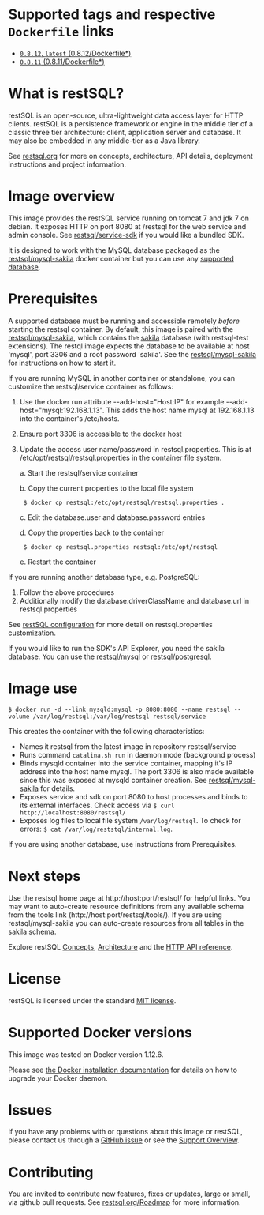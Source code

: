 # Supported tags and respective `Dockerfile` links

-   [`0.8.12`, `latest` (0.8.12/Dockerfile*)](https://github.com/restsql/docker/blob/0.8.12/service/Dockerfile)
-   [`0.8.11` (0.8.11/Dockerfile*)](https://github.com/restsql/docker/blob/0.8.11/service/Dockerfile)

# What is restSQL?
restSQL is an open-source, ultra-lightweight data access layer for HTTP clients. restSQL is a persistence framework or engine in the middle tier of a classic three tier architecture: client, application server and database. It may also be embedded in any middle-tier as a Java library.

See [restsql.org](http://restsql.org) for more on concepts, architecture, API details, deployment instructions and project information.

# Image overview
This image provides the restSQL service running on tomcat 7 and jdk 7 on debian. It exposes HTTP on port 8080 at /restsql for the web service and admin console. See [restsql/service-sdk](https://hub.docker.com/r/restsql/service-sdk/) if you would like a bundled SDK.

It is designed to work with the MySQL database packaged as the [restsql/mysql-sakila](https://hub.docker.com/r/restsql/mysql-sakila/) docker container but you can use any [supported database](http://restsql.org/doc/Architecture.html).

# Prerequisites
A supported database must be running and accessible remotely *before* starting the restsql container. By default, this image is paired with the [restsql/mysql-sakila](https://hub.docker.com/r/restsql/mysql-sakila/), which contains the [sakila](https://dev.mysql.com/doc/sakila/en/) database (with restsql-test extensions). The restql image expects the database to be available at host 'mysql', port 3306 and a root password 'sakila'. See the [restsql/mysql-sakila](https://hub.docker.com/r/restsql/mysql-sakila/) for instructions on how to start it.

If you are running MySQL in another container or standalone, you can customize the restsql/service container as follows:

1. Use the docker run attribute --add-host="Host:IP" for example --add-host="mysql:192.168.1.13". This adds the host name mysql at 192.168.1.13 into the container's /etc/hosts.
2. Ensure port 3306 is accessible to the docker host
3. Update the access user name/password in restsql.properties. This is at /etc/opt/restsql/restsql.properties in the container file system.

    a. Start the restsql/service container

    b. Copy the current properties to the local file system

		$ docker cp restsql:/etc/opt/restsql/restsql.properties .

    c. Edit the database.user and database.password entries

    d. Copy the properties back to the container

		$ docker cp restsql.properties restsql:/etc/opt/restsql

	e. Restart the container


If you are running another database type, e.g. PostgreSQL:

1. Follow the above procedures
2. Additionally modify the database.driverClassName and database.url in restsql.properties

See [restSQL configuration](http://restsql.org/doc/Deployment.html) for more detail on restsql.properties customization.

If you would like to run the SDK's API Explorer, you need the sakila database. You can use the [restsql/mysql](https://github.com/restsql/restsql-sdk/tree/master/WebContent/database/mysql) or [restsql/postgresql](https://github.com/restsql/restsql-sdk/tree/master/WebContent/database/postgresql).

# Image use
```console
$ docker run -d --link mysqld:mysql -p 8080:8080 --name restsql --volume /var/log/restsql:/var/log/restsql restsql/service
```
This creates the container with the following characteristics:

- Names it restsql from the latest image in repository restsql/service
- Runs command ```catalina.sh run``` in daemon mode (background process)
- Binds mysqld container into the service container, mapping it's IP address into the host name mysql. The port 3306 is also made available since this was exposed at mysqld container creation. See [restsql/mysql-sakila](https://hub.docker.com/r/restsql/mysql-sakila/) for details.
- Exposes service and sdk on port 8080 to host processes and binds to its external interfaces. Check access via ```$ curl http://localhost:8080/restsql/```
- Exposes log files to local file system ```/var/log/restsql```. To check for errors: ```$ cat /var/log/reststql/internal.log```.

If you are using another database, use instructions from Prerequisites.

# Next steps
Use the restsql home page at http://host:port/restsql/ for helpful links. You may want to auto-create resource definitions from any available schema from the tools link (http://host:port/restsql/tools/). If you are using restsql/mysql-sakila you can auto-create resources from all tables in the sakila schema.

Explore restSQL [Concepts](http://restsql.org/doc/Concepts.html), [Architecture](http://restsql.org/doc/Architecture.html) and the [HTTP API reference](http://restsql.org/doc/api/index.html).

# License
restSQL is licensed under the standard [MIT license](http://restsql.org/doc/License.html).

# Supported Docker versions
This image was tested on Docker version 1.12.6.

Please see [the Docker installation documentation](https://docs.docker.com/installation/) for details on how to upgrade your Docker daemon.

# Issues
If you have any problems with or questions about this image or restSQL, please contact us through a [GitHub issue](http://github.com/restsql/restsql/issues) or see the [Support Overview](http://restsql.org/doc/Support.html).

# Contributing
You are invited to contribute new features, fixes or updates, large or small, via github pull requests. See [restsql.org/Roadmap](http://restsql.org/doc/Roadmap.html) for more information.
